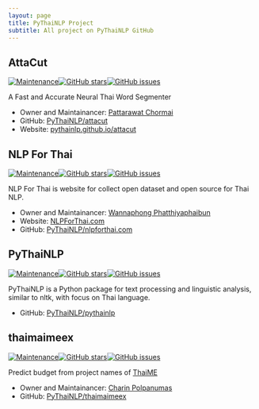 ```yaml
---
layout: page
title: PyThaiNLP Project
subtitle: All project on PyThaiNLP GitHub
---
```


## AttaCut
[![Maintenance](https://img.shields.io/badge/Maintained%3F-yes-green.svg)](https://GitHub.com/PyThaiNLP/attacut/graphs/commit-activity)[![GitHub stars](https://img.shields.io/github/stars/PyThaiNLP/attacut.svg?style=social&label=Star&maxAge=2592000)](https://GitHub.com/PyThaiNLP/attacut/stargazers/)[![GitHub issues](https://img.shields.io/github/issues/PyThaiNLP/attacut.svg)](https://GitHub.com/PyThaiNLP/attacut/issues/)

A Fast and Accurate Neural Thai Word Segmenter

- Owner and Maintainancer: [Pattarawat Chormai](https://github.com/heytitle)
- GitHub: [PyThaiNLP/attacut](https://github.com/PyThaiNLP/attacut)
- Website: [pythainlp.github.io/attacut](https://pythainlp.github.io/attacut/)

## NLP For Thai
[![Maintenance](https://img.shields.io/badge/Maintained%3F-yes-green.svg)](https://GitHub.com/PyThaiNLP/nlpforthai.com/graphs/commit-activity)[![GitHub stars](https://img.shields.io/github/stars/PyThaiNLP/nlpforthai.com.svg?style=social&label=Star&maxAge=2592000)](https://GitHub.com/PyThaiNLP/nlpforthai.com/stargazers/)[![GitHub issues](https://img.shields.io/github/issues/PyThaiNLP/nlpforthai.com.svg)](https://GitHub.com/PyThaiNLP/nlpforthai.com/issues/)

NLP For Thai is website for collect open dataset and open source for Thai NLP.

- Owner and Maintainancer: [Wannaphong Phatthiyaphaibun](https://github.com/wannaphong/)
- Website: [NLPForThai.com](https://nlpforthai.com)
- GitHub: [PyThaiNLP/nlpforthai.com](https://GitHub.com/PyThaiNLP/nlpforthai.com)

## PyThaiNLP
[![Maintenance](https://img.shields.io/badge/Maintained%3F-yes-green.svg)](https://GitHub.com/PyThaiNLP/pythainlp/graphs/commit-activity)[![GitHub stars](https://img.shields.io/github/stars/PyThaiNLP/pythainlp.svg?style=social&label=Star&maxAge=2592000)](https://GitHub.com/PyThaiNLP/pythainlp/stargazers/)[![GitHub issues](https://img.shields.io/github/issues/PyThaiNLP/pythainlp.svg)](https://GitHub.com/PyThaiNLP/pythainlp/issues/)

PyThaiNLP is a Python package for text processing and linguistic analysis, similar to nltk, with focus on Thai language.

- GitHub: [PyThaiNLP/pythainlp](https://github.com/PyThaiNLP/pythainlp)

## thaimaimeex
[![Maintenance](https://img.shields.io/badge/Maintained%3F-yes-green.svg)](https://GitHub.com/PyThaiNLP/thaimaimeex/graphs/commit-activity)[![GitHub stars](https://img.shields.io/github/stars/PyThaiNLP/thaimaimeex.svg?style=social&label=Star&maxAge=2592000)](https://GitHub.com/PyThaiNLP/thaimaimeex/stargazers/)[![GitHub issues](https://img.shields.io/github/issues/PyThaiNLP/thaimaimeex.svg)](https://GitHub.com/PyThaiNLP/thaimaimeex/issues/)

Predict budget from project names of [ThaiME](http://nscr.nesdb.go.th/thaime-project/)

- Owner and Maintainancer: [Charin Polpanumas](https://github.com/cstorm125)
- GitHub: [PyThaiNLP/thaimaimeex](https://GitHub.com/PyThaiNLP/thaimaimeex)